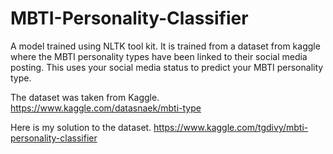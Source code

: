 # MBTI-Personality-Classifier
A model trained using NLTK tool kit. It is trained from a dataset from kaggle where the MBTI personality types have been linked to their social media posting. This uses your social media status to predict your MBTI personality type.

The dataset was taken from Kaggle. https://www.kaggle.com/datasnaek/mbti-type

Here is my solution to the dataset. https://www.kaggle.com/tgdivy/mbti-personality-classifier
